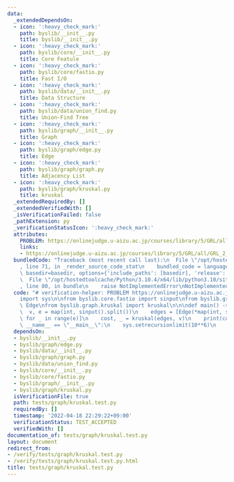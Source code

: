 ```yaml
---
data:
  _extendedDependsOn:
  - icon: ':heavy_check_mark:'
    path: byslib/__init__.py
    title: byslib/__init__.py
  - icon: ':heavy_check_mark:'
    path: byslib/core/__init__.py
    title: Core Featule
  - icon: ':heavy_check_mark:'
    path: byslib/core/fastio.py
    title: Fast I/O
  - icon: ':heavy_check_mark:'
    path: byslib/data/__init__.py
    title: Data Structure
  - icon: ':heavy_check_mark:'
    path: byslib/data/union_find.py
    title: Union-Find Tree
  - icon: ':heavy_check_mark:'
    path: byslib/graph/__init__.py
    title: Graph
  - icon: ':heavy_check_mark:'
    path: byslib/graph/edge.py
    title: Edge
  - icon: ':heavy_check_mark:'
    path: byslib/graph/graph.py
    title: Adjacency List
  - icon: ':heavy_check_mark:'
    path: byslib/graph/kruskal.py
    title: kruskal
  _extendedRequiredBy: []
  _extendedVerifiedWith: []
  _isVerificationFailed: false
  _pathExtension: py
  _verificationStatusIcon: ':heavy_check_mark:'
  attributes:
    PROBLEM: https://onlinejudge.u-aizu.ac.jp/courses/library/5/GRL/all/GRL_2_A
    links:
    - https://onlinejudge.u-aizu.ac.jp/courses/library/5/GRL/all/GRL_2_A
  bundledCode: "Traceback (most recent call last):\n  File \"/opt/hostedtoolcache/Python/3.10.4/x64/lib/python3.10/site-packages/onlinejudge_verify/documentation/build.py\"\
    , line 71, in _render_source_code_stat\n    bundled_code = language.bundle(stat.path,\
    \ basedir=basedir, options={'include_paths': [basedir], 'release': True}).decode()\n\
    \  File \"/opt/hostedtoolcache/Python/3.10.4/x64/lib/python3.10/site-packages/onlinejudge_verify/languages/python.py\"\
    , line 80, in bundle\n    raise NotImplementedError\nNotImplementedError\n"
  code: "# verification-helper: PROBLEM https://onlinejudge.u-aizu.ac.jp/courses/library/5/GRL/all/GRL_2_A\n\
    import sys\n\nfrom byslib.core.fastio import sinput\nfrom byslib.graph import\
    \ Edge\nfrom byslib.graph.kruskal import kruskal\n\n\ndef main() -> None:\n  \
    \  v, e = map(int, sinput().split())\n    edges = [Edge(*map(int, sinput().split()))\
    \ for _ in range(e)]\n    cost, _ = kruskal(edges, v)\n    print(cost)\n\n\nif\
    \ __name__ == \"__main__\":\n    sys.setrecursionlimit(10**6)\n    main()\n"
  dependsOn:
  - byslib/__init__.py
  - byslib/graph/edge.py
  - byslib/data/__init__.py
  - byslib/graph/graph.py
  - byslib/data/union_find.py
  - byslib/core/__init__.py
  - byslib/core/fastio.py
  - byslib/graph/__init__.py
  - byslib/graph/kruskal.py
  isVerificationFile: true
  path: tests/graph/kruskal.test.py
  requiredBy: []
  timestamp: '2022-04-18 22:29:22+09:00'
  verificationStatus: TEST_ACCEPTED
  verifiedWith: []
documentation_of: tests/graph/kruskal.test.py
layout: document
redirect_from:
- /verify/tests/graph/kruskal.test.py
- /verify/tests/graph/kruskal.test.py.html
title: tests/graph/kruskal.test.py
---
```

